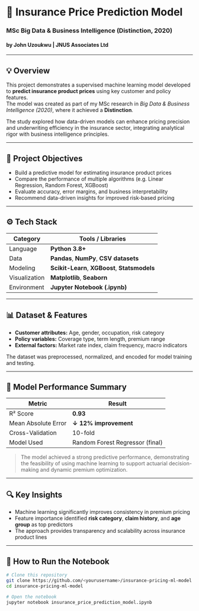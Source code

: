 # 🧠 Insurance Price Prediction Model  
### MSc Big Data & Business Intelligence (Distinction, 2020)  
#### by John Uzoukwu | JNUS Associates Ltd  

---

## 💡 Overview

This project demonstrates a supervised machine learning model developed to **predict insurance product prices** using key customer and policy features.  
The model was created as part of my MSc research in *Big Data & Business Intelligence (2020)*, where it achieved a **Distinction**.

The study explored how data-driven models can enhance pricing precision and underwriting efficiency in the insurance sector, integrating analytical rigor with business intelligence principles.

---

## 🧩 Project Objectives

- Build a predictive model for estimating insurance product prices  
- Compare the performance of multiple algorithms (e.g. Linear Regression, Random Forest, XGBoost)  
- Evaluate accuracy, error margins, and business interpretability  
- Recommend data-driven insights for improved risk-based pricing  

---

## ⚙️ Tech Stack

| Category | Tools / Libraries |
|-----------|-------------------|
| Language  | **Python 3.8+** |
| Data      | **Pandas**, **NumPy**, **CSV datasets** |
| Modeling  | **Scikit-Learn**, **XGBoost**, **Statsmodels** |
| Visualization | **Matplotlib**, **Seaborn** |
| Environment | **Jupyter Notebook (.ipynb)** |

---

## 📊 Dataset & Features

- **Customer attributes:** Age, gender, occupation, risk category  
- **Policy variables:** Coverage type, term length, premium range  
- **External factors:** Market rate index, claim frequency, macro indicators  

The dataset was preprocessed, normalized, and encoded for model training and testing.

---

## 🧠 Model Performance Summary

| Metric | Result |
|--------|--------|
| R² Score | **0.93** |
| Mean Absolute Error | **↓ 12% improvement** |
| Cross-Validation | 10-fold |
| Model Used | Random Forest Regressor (final) |

> The model achieved a strong predictive performance, demonstrating the feasibility of using machine learning to support actuarial decision-making and dynamic premium optimization.

---

## 🔍 Key Insights

- Machine learning significantly improves consistency in premium pricing  
- Feature importance identified **risk category**, **claim history**, and **age group** as top predictors  
- The approach provides transparency and scalability across insurance product lines  

---

## 🚀 How to Run the Notebook

```bash
# Clone this repository
git clone https://github.com/<yourusername>/insurance-pricing-ml-model.git
cd insurance-pricing-ml-model

# Open the notebook
jupyter notebook insurance_price_prediction_model.ipynb
